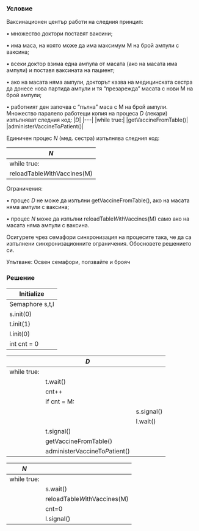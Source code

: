 ### Условие

Ваксинационен център работи на следния принцип:

• множество доктори поставят ваксини;

• има маса, на която може да има максимум M на брой ампули с ваксина;

• всеки доктор взима една ампула от масата (ако на масата има ампули) и поставя ваксината
на пациент;

• ако на масата няма ампули, докторът казва на медицинската сестра да донесе нова партида
ампули и тя “презарежда” масата с нови M на брой ампули;

• работният ден започва с “пълна” маса с M на брой ампули.
Множество паралело работещи копия на процеса $D$ (лекари) изпълняват следния код:
|$D$|
|---|
|while true:|
|getVaccineFromTable()|
|administerVaccineTo$P$atient()|

Единичен процес $N$ (мед. сестра) изпълнява следния код:

|$N$|
|---|
|while true:|
|reloadTable$W$ithVaccines(M)|


Ограничения:

• процес $D$ не може да изпълни getVaccineFromTable(), ако на масата няма ампули с ваксина;

• процес $N$ може да изпълни reloadTable$W$ithVaccines(M) само ако на масата няма ампули с
ваксина.

Осигурете чрез семафори синхронизация на процесите така, че да са изпълнени синхронизационните ограничения. Обосновете решението си.

Упътване: Освен семафори, ползвайте и брояч

### Решение


| Initialize  |
|-------------|
| Semaphore s,t,l |
| s.init(0)   |
| t.init(1)   |
| l.init(0)   |
|int cnt = 0|


| |$D$ ||
|-------------|---|---|
|while true:|||
||    t.wait()||
||    cnt++||
||    if cnt = M:
|||        s.signal()|
|||        l.wait()|
||    t.signal()||
||    getVaccineFromTable()||
||    administerVaccineTo$P$atient()||

| $N$ ||
|------|-------|
|while true:||
||    s.wait()|
||    reloadTable$W$ithVaccines(M)|
||    cnt=0|
||    l.signal()|
